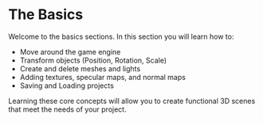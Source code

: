 # The Basics
Welcome to the basics sections. In this section you will learn how to:
* Move around the game engine
* Transform objects (Position, Rotation, Scale)
* Create and delete meshes and lights
* Adding textures, specular maps, and normal maps
* Saving and Loading projects

Learning these core concepts will allow you to create functional 3D scenes that meet the needs of your project. 